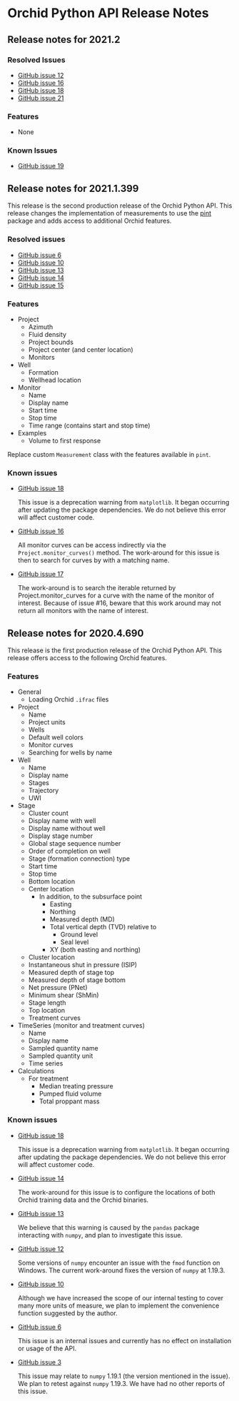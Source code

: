 # Orchid Python API Release Notes

## Release notes for 2021.2

### Resolved Issues

- [GitHub issue 12](https://github.com/Reveal-Energy-Services/orchid-python-api/issues/12)
- [GitHub issue 16](https://github.com/Reveal-Energy-Services/orchid-python-api/issues/16)
- [GitHub issue 18](https://github.com/Reveal-Energy-Services/orchid-python-api/issues/18)
- [GitHub issue 21](https://github.com/Reveal-Energy-Services/orchid-python-api/issues/21)

### Features

- None

### Known Issues

- [GitHub issue 19](https://github.com/Reveal-Energy-Services/orchid-python-api/issues/19)

## Release notes for 2021.1.399

This release is the second production release of the Orchid Python API. This release changes the 
implementation of measurements to use the [pint](https://pint.readthedocs.io/en/stable/) package and adds
access to additional Orchid features.

### Resolved issues

- [GitHub issue 6](https://github.com/Reveal-Energy-Services/orchid-python-api/issues/6)
- [GitHub issue 10](https://github.com/Reveal-Energy-Services/orchid-python-api/issues/10)
- [GitHub issue 13](https://github.com/Reveal-Energy-Services/orchid-python-api/issues/13)
- [GitHub issue 14](https://github.com/Reveal-Energy-Services/orchid-python-api/issues/14)
- [GitHub issue 15](https://github.com/Reveal-Energy-Services/orchid-python-api/issues/15)

### Features

- Project
  - Azimuth
  - Fluid density
  - Project bounds
  - Project center (and center location)
  - Monitors
- Well
  - Formation
  - Wellhead location
- Monitor
  - Name
  - Display name
  - Start time
  - Stop time
  - Time range (contains start and stop time)
- Examples
  - Volume to first response
  
Replace custom `Measurement` class with the features available in `pint`.

### Known issues

- [GitHub issue 18](https://github.com/Reveal-Energy-Services/orchid-python-api/issues/18)
  
  This issue is a deprecation warning from `matplotlib`. It began occurring after updating the package
  dependencies. We do not believe this error will affect customer code.

- [GitHub issue 16](https://github.com/Reveal-Energy-Services/orchid-python-api/issues)
  
  All monitor curves can be access indirectly via the `Project.monitor_curves()` method. The work-around for
  this issue is then to search for curves by with a matching name.
  
- [GitHub issue 17](https://github.com/Reveal-Energy-Services/orchid-python-api/issues/17)

  The work-around is to search the iterable returned by Project.monitor_curves for a curve with the name of
  the monitor of interest. Because of issue #16, beware that this work around may not return all monitors
  with the name of interest.

## Release notes for 2020.4.690

This release is the first production release of the Orchid Python API. This release offers access to the
following Orchid features.

### Features

- General
  - Loading Orchid `.ifrac` files
- Project
  - Name
  - Project units
  - Wells
  - Default well colors
  - Monitor curves
  - Searching for wells by name
- Well
  - Name
  - Display name
  - Stages
  - Trajectory
  - UWI
- Stage
  - Cluster count
  - Display name with well
  - Display name without well
  - Display stage number
  - Global stage sequence number
  - Order of completion on well
  - Stage (formation connection) type
  - Start time
  - Stop time
  - Bottom location
  - Center location
    - In addition, to the subsurface point
      - Easting
      - Northing
      - Measured depth (MD)
      - Total vertical depth (TVD) relative to
        - Ground level
        - Seal level
      - XY (both easting and northing)
  - Cluster location
  - Instantaneous shut in pressure (ISIP)
  - Measured depth of stage top
  - Measured depth of stage bottom
  - Net pressure (PNet)
  - Minimum shear (ShMin)
  - Stage length
  - Top location
  - Treatment curves
- TimeSeries (monitor and treatment curves)
  - Name
  - Display name
  - Sampled quantity name
  - Sampled quantity unit
  - Time series
- Calculations
  - For treatment
    - Median treating pressure
    - Pumped fluid volume
    - Total proppant mass

### Known issues

- [GitHub issue 18](https://github.com/Reveal-Energy-Services/orchid-python-api/issues/18)
  
  This issue is a deprecation warning from `matplotlib`. It began occurring after updating the package
  dependencies. We do not believe this error will affect customer code.
  
- [GitHub issue 14](https://github.com/Reveal-Energy-Services/orchid-python-api/issues/14)

  The work-around for this issue is to configure the locations of both Orchid training data and the Orchid
  binaries.

- [GitHub issue 13](https://github.com/Reveal-Energy-Services/orchid-python-api/issues/13)

  We believe that this warning is caused by the `pandas` package interacting with `numpy`, and plan to
  investigate this issue.

- [GitHub issue 12](https://github.com/Reveal-Energy-Services/orchid-python-api/issues/12)
  
  Some versions of `numpy` encounter an issue with the `fmod` function on Windows. The current work-around
  fixes the version of `numpy` at 1.19.3.
  
- [GitHub issue 10](https://github.com/Reveal-Energy-Services/orchid-python-api/issues/10)

  Although we have increased the scope of our internal testing to cover many more units of measure, we plan to
  implement the convenience function suggested by the author.
  
- [GitHub issue 6](https://github.com/Reveal-Energy-Services/orchid-python-api/issues/6)

  This issue is an internal issues and currently has no effect on installation or usage of the API.

- [GitHub issue 3](https://github.com/Reveal-Energy-Services/orchid-python-api/issues/3)

  This issue may relate to `numpy` 1.19.1 (the version mentioned in the issue). We plan to retest against 
  `numpy` 1.19.3. We have had no other reports of this issue.
